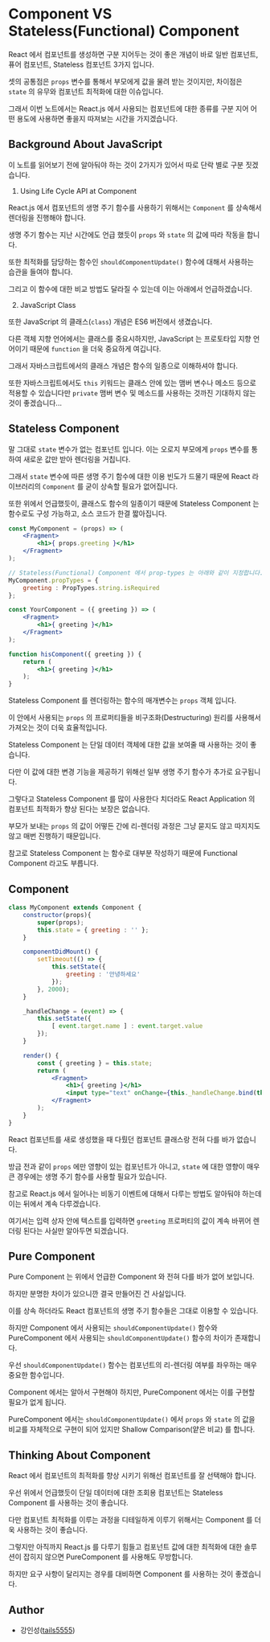 # Component VS Stateless(Functional) Component

React 에서 컴포넌트를 생성하면 구분 지어두는 것이 좋은 개념이 바로 일반 컴포넌트, 퓨어 컴포넌트, Stateless 컴포넌트 3가지 입니다.

셋의 공통점은 `props` 변수를 통해서 부모에게 값을 물려 받는 것이지만, 차이점은 `state` 의 유무와 컴포넌트 최적화에 대한 이슈입니다.

그래서 이번 노트에서는 React.js 에서 사용되는 컴포넌트에 대한 종류를 구분 지어 어떤 용도에 사용하면 좋을지 따져보는 시간을 가지겠습니다.

## Background About JavaScript

이 노트를 읽어보기 전에 알아둬야 하는 것이 2가지가 있어서 따로 단락 별로 구분 짓겠습니다.

1. Using Life Cycle API at Component 

React.js 에서 컴포넌트의 생명 주기 함수를 사용하기 위해서는 `Component` 를 상속해서 렌더링을 진행해야 합니다.

생명 주기 함수는 지난 시간에도 언급 했듯이 `props` 와 `state` 의 값에 따라 작동을 합니다.

또한 최적화를 담당하는 함수인 `shouldComponentUpdate()` 함수에 대해서 사용하는 습관을 들여야 합니다. 

그리고 이 함수에 대한 비교 방법도 달라질 수 있는데 이는 아래에서 언급하겠습니다.

2. JavaScript Class

또한 JavaScript 의 클래스(`class`) 개념은 ES6 버전에서 생겼습니다.

다른 객체 지향 언어에서는 클래스를 중요시하지만, JavaScript 는 프로토타입 지향 언어이기 때문에 `function` 을 더욱 중요하게 여깁니다.

그래서 자바스크립트에서의 클래스 개념은 함수의 일종으로 이해하셔야 합니다.

또한 자바스크립트에서도 `this` 키워드는 클래스 안에 있는 맴버 변수나 메소드 등으로 적용할 수 있습니다만 `private` 맴버 변수 및 메소드를 사용하는 것까진 기대하지 않는 것이 좋겠습니다...

## Stateless Component

말 그대로 `state` 변수가 없는 컴포넌트 입니다. 이는 오로지 부모에게 `props` 변수를 통하여 새로운 값만 받아 렌더링을 거칩니다.

그래서 `state` 변수에 따른 생명 주기 함수에 대한 이용 빈도가 드물기 때문에 React 라이브러리의 `Component` 를 굳이 상속할 필요가 없어집니다.

또한 위에서 언급했듯이, 클래스도 함수의 일종이기 때문에 Stateless Component 는 함수로도 구성 가능하고, 소스 코드가 한결 짧아집니다.

```jsx
const MyComponent = (props) => (
    <Fragment>
        <h1>{ props.greeting }</h1>
    </Fragment>
);

// Stateless(Functional) Component 에서 prop-types 는 아래와 같이 지정합니다.
MyComponent.propTypes = {
    greeting : PropTypes.string.isRequired
};

const YourComponent = ({ greeting }) => (
    <Fragment>
        <h1>{ greeting }</h1>
    </Fragment>
);

function hisComponent({ greeting }) {
    return (
        <h1>{ greeting }</h1>
    );
}
```

Stateless Component 를 렌더링하는 함수의 매개변수는 `props` 객체 입니다.

이 안에서 사용되는 `props` 의 프로퍼티들을 비구조화(Destructuring) 원리를 사용해서 가져오는 것이 더욱 효율적입니다.

Stateless Component 는 단일 데이터 객체에 대한 값을 보여줄 때 사용하는 것이 좋습니다. 

다만 이 값에 대한 변경 기능을 제공하기 위해선 일부 생명 주기 함수가 추가로 요구됩니다.

그렇다고 Stateless Component 를 많이 사용한다 치더라도 React Application 의 컴포넌트 최적화가 향상 된다는 보장은 없습니다. 

부모가 보내는 `props` 의 값이 어떻든 간에 리-렌더링 과정은 그냥 묻지도 않고 따지지도 않고 매번 진행하기 때문입니다.

참고로 Stateless Component 는 함수로 대부분 작성하기 때문에 Functional Component 라고도 부릅니다.

## Component

```jsx
class MyComponent extends Component {
    constructor(props){
        super(props);
        this.state = { greeting : '' };
    }

    componentDidMount() {
        setTimeout(() => {
            this.setState({
                greeting : '안녕하세요'
            });
        }, 2000);
    }

    _handleChange = (event) => {
        this.setState({
            [ event.target.name ] : event.target.value
        });
    }

    render() {
        const { greeting } = this.state;
        return (
            <Fragment>
                <h1>{ greeting }</h1>
                <input type="text" onChange={this._handleChange.bind(this)} name="greeting" />
            </Fragment>
        );
    }
}
```

React 컴포넌트를 새로 생성했을 때 다뤘던 컴포넌트 클래스랑 전혀 다를 바가 없습니다.
 
방금 전과 같이 `props` 에만 영향이 있는 컴포넌트가 아니고, `state` 에 대한 영향이 매우 큰 경우에는 생명 주기 함수를 사용할 필요가 있습니다.

참고로 React.js 에서 일어나는 비동기 이벤트에 대해서 다루는 방법도 알아둬야 하는데 이는 뒤에서 계속 다루겠습니다.

여기서는 입력 상자 안에 텍스트를 입력하면 `greeting` 프로퍼티의 값이 계속 바뀌어 렌더링 된다는 사실만 알아두면 되겠습니다.

## Pure Component

Pure Component 는 위에서 언급한 Component 와 전혀 다를 바가 없어 보입니다.

하지만 분명한 차이가 있으니깐 결국 만들어진 건 사실입니다.

이를 상속 하더라도 React 컴포넌트의 생명 주기 함수들은 그대로 이용할 수 있습니다.

하지만 Component 에서 사용되는 `shouldComponentUpdate()` 함수와 PureComponent 에서 사용되는 `shouldComponentUpdate()` 함수의 차이가 존재합니다.

우선 `shouldComponentUpdate()` 함수는 컴포넌트의 리-렌더링 여부를 좌우하는 매우 중요한 함수입니다.

Component 에서는 알아서 구현해야 하지만, PureComponent 에서는 이를 구현할 필요가 없게 됩니다.

PureComponent 에서는 `shouldComponentUpdate()` 에서 `props` 와 `state` 의 값을 비교를 자체적으로 구현이 되어 있지만 Shallow Comparison(얕은 비교) 를 합니다.

## Thinking About Component

React 에서 컴포넌트의 최적화를 향상 시키기 위해선 컴포넌트를 잘 선택해야 합니다.

우선 위에서 언급했듯이 단일 데이터에 대한 조회용 컴포넌트는 Stateless Component 를 사용하는 것이 좋습니다.

다만 컴포넌트 최적화를 이루는 과정을 디테일하게 이루기 위해서는 Component 를 더욱 사용하는 것이 좋습니다.

그렇지만 아직까지 React.js 를 다루기 힘들고 컴포넌트 값에 대한 최적화에 대한 솔루션이 잡히지 않으면 PureComponent 를 사용해도 무방합니다.

하지만 요구 사항이 달리지는 경우를 대비하면 Component 를 사용하는 것이 좋겠습니다.

## Author

- 강인성([tails5555](https://github.com/tails5555))